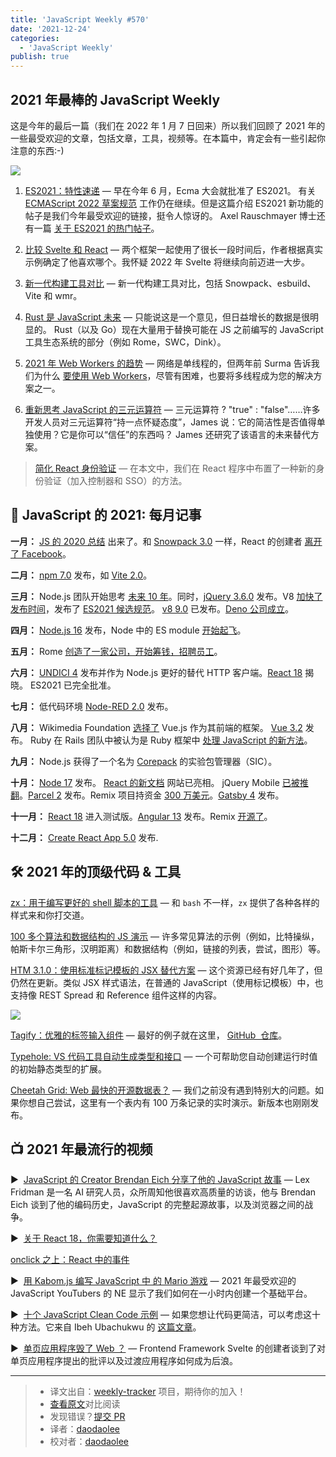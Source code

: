 ```yaml
---
title: 'JavaScript Weekly #570'
date: '2021-12-24'
categories:
  - 'JavaScript Weekly'
publish: true
---
```


## 2021 年最棒的 JavaScript Weekly

这是今年的最后一篇（我们在 2022 年 1 月 7 日回来）所以我们回顾了 2021 年的一些最受欢迎的文章，包括文章，工具，视频等。在本篇中，肯定会有一些引起你注意的东西:-)

<!--以上是预览信息，图片一张或限制百字左右，前者优先-->
<!-- more -->

![](https://res.cloudinary.com/cpress/image/upload/w_1280,e_sharpen:60/qibevt2smrj4qldfqbed.jpg)

1. [ES2021：特性速递](./es2021_new_feature.md) — 早在今年 6 月，Ecma 大会就批准了 ES2021。 有关 [ECMAScript 2022 草案规范](https://tc39.es/ecma262/) 工作仍在继续。但是这篇介绍 ES2021 新功能的帖子是我们今年最受欢迎的链接，挺令人惊讶的。 Axel Rauschmayer 博士还有一篇 [关于 ES2021 的热门帖子](https://2ality.com/2020/09/ecmascript-2021.html)。

2. [比较 Svelte 和 React](./svelte_vs_react.md) — 两个框架一起使用了很长一段时间后，作者根据真实示例确定了他喜欢哪个。我怀疑 2022 年 Svelte 将继续向前迈进一大步。

3. [新一代构建工具对比](./build_tools_compare.md) — 新一代构建工具对比，包括 Snowpack、esbuild、Vite 和 wmr。

4. [Rust 是 JavaScript 未来](https://javascriptweekly.com/link/118003/web "leerob.io") — 只能说这是一个意见，但日益增长的数据是很明显的。 Rust（以及 Go）现在大量用于替换可能在 JS 之前编写的 JavaScript 工具生态系统的部分（例如 Rome，SWC，Dink）。

5. [2021 年 Web Workers 的趋势](https://javascriptweekly.com/link/118004/web "www.smashingmagazine.com") — 网络是单线程的，但两年前 Surma 告诉我们为什么 [要使用 Web Workers](https://javascriptweekly.com/link/118005/web)，尽管有困难，也要将多线程成为您的解决方案之一。

6. [重新思考 JavaScript 的三元运算符](./ternary.md) — 三元运算符 ? "true" : "false"……许多开发人员对三元运算符“持一点怀疑态度”，James 说：它的简洁性是否值得单独使用？它是你可以“信任”的东西吗？ James 还研究了该语言的未来替代方案。

> [简化 React 身份验证](https://javascriptweekly.com/link/117992/web) — 在本文中，我们在 React 程序中布置了一种新的身份验证（加入控制器和 SSO）的方法。

## 📅 JavaScript 的 2021: 每月记事

**一月：** [JS 的 2020 总结](https://javascriptweekly.com/link/118008/web) 出来了。和 [Snowpack 3.0](https://javascriptweekly.com/link/118009/web) 一样，React 的创建者 [离开了 Facebook](https://javascriptweekly.com/link/118010/web)。

**二月：** [npm 7.0](https://javascriptweekly.com/link/118011/web) 发布，如 [Vite 2.0](https://javascriptweekly.com/link/118012/web)。

**三月：** Node.js 团队开始思考 [未来 10 年](https://javascriptweekly.com/link/118013/web)。同时，[jQuery 3.6.0](https://javascriptweekly.com/link/118014/web) 发布。V8 [加快了发布时间](https://javascriptweekly.com/link/118015/web)，发布了 [ES2021 候选规范](https://javascriptweekly.com/link/118016/web)。 [v8 9.0](https://javascriptweekly.com/link/118017/web) 已发布。[Deno 公司成立](https://javascriptweekly.com/link/118018/web)。

**四月：** [Node.js 16](https://javascriptweekly.com/link/118019/web) 发布，Node 中的 ES module [开始起飞](https://javascriptweekly.com/link/118020/web)。

**五月：** Rome [创造了一家公司，开始筹钱，招聘员工](https://javascriptweekly.com/link/118021/web)。

**六月：** [UNDICI 4](https://javascriptweekly.com/link/118022/web) 发布并作为 Node.js 更好的替代 HTTP 客户端。[React 18](https://javascriptweekly.com/link/118023/web) 揭晓。 ES2021 已完全批准。

**七月：** 低代码环境 [Node-RED 2.0](https://javascriptweekly.com/link/118024/web) 发布。

**八月：** Wikimedia Foundation [选择了](https://javascriptweekly.com/link/118025/web) Vue.js 作为其前端的框架。 [Vue 3.2](https://javascriptweekly.com/link/118026/web) 发布。 Ruby 在 Rails 团队中被认为是 Ruby 框架中 [处理 JavaScript 的新方法](https://javascriptweekly.com/link/118027/web)。

**九月：** Node.js 获得了一个名为 [Corepack](https://javascriptweekly.com/link/118028/web) 的实验包管理器（SIC）。

**十月：** [Node 17](https://javascriptweekly.com/link/118029/web) 发布。 [React 的新文档](https://javascriptweekly.com/link/118030/web) 网站已亮相。 jQuery Mobile [已被推翻](https://javascriptweekly.com/link/118031/web)。[Parcel 2](https://javascriptweekly.com/link/118032/web) 发布。Remix 项目持资金 [300 万美元](https://javascriptweekly.com/link/118033/web)。[Gatsby 4](https://javascriptweekly.com/link/118034/web) 发布。

**十一月：** [React 18](https://javascriptweekly.com/link/118035/web) 进入测试版。[Angular 13](https://javascriptweekly.com/link/118036/web) 发布。Remix [开源了](https://javascriptweekly.com/link/118037/web)。

**十二月：** [Create React App 5.0](https://javascriptweekly.com/link/118038/web) 发布.

## 🛠 2021 年的顶级代码 & 工具

[zx：用于编写更好的 shell 脚本的工具](https://javascriptweekly.com/link/118039/web "github.com") — 和 `bash` 不一样，`zx` 提供了各种各样的样式来和你打交道。

[100 多个算法和数据结构的 JS 演示](https://javascriptweekly.com/link/118040/web "github.com") — 许多常见算法的示例（例如，比特操纵，帕斯卡尔三角形，汉明距离）和数据结构（例如，链接的列表，尝试，图形）等。

[HTM 3.1.0：使用标准标记模板的 JSX 替代方案](https://javascriptweekly.com/link/118041/web "github.com") — 这个资源已经有好几年了，但仍然在更新。类似 JSX 样式语法，在普通的 JavaScript（使用标记模板）中，也支持像 REST Spread 和 Reference 组件这样的内容。

![](https://res.cloudinary.com/cpress/image/upload/w_1280,e_sharpen:60/lbya5pyfwedazjpwjggv.jpg)

[Tagify：优雅的标签输入组件](https://javascriptweekly.com/link/118042/web "yaireo.github.io") — 最好的例子就在这里， [GitHub  仓库](https://javascriptweekly.com/link/118043/web)。

[Typehole: VS 代码工具自动生成类型和接口](https://javascriptweekly.com/link/118044/web "github.com") — 一个可帮助您自动创建运行时值的初始静态类型的扩展。

[Cheetah Grid: Web 最快的开源数据表？](https://javascriptweekly.com/link/118045/web "github.com") — 我们之前没有遇到特别大的问题。如果你想自己尝试，这里有一个表内有 100 万条记录的实时演示。新版本也刚刚发布。

## 📺 2021 年最流行的视频

▶  [JavaScript 的 Creator Brendan Eich 分享了他的 JavaScript 故事](https://javascriptweekly.com/link/118047/web "www.youtube.com") — Lex Fridman 是一名 AI 研究人员，众所周知他很喜欢高质量的访谈，他与 Brendan Eich 谈到了他的编码历史，JavaScript 的完整起源故事，以及浏览器之间的战争。

▶  [关于 React 18，你需要知道什么？](https://javascriptweekly.com/link/118049/web "www.youtube.com")

[onclick 之上：React 中的事件](https://javascriptweekly.com/link/117994/web "go.lightstep.com")

▶  [用 Kabom.js 编写 JavaScript 中 的 Mario 游戏](https://javascriptweekly.com/link/118050/web "www.youtube.com") — 2021 年最受欢迎的 JavaScript YouTubers 的 NE 显示了我们如何在一小时内创建一个基础平台。

▶  [十个 JavaScript Clean Code 示例](https://javascriptweekly.com/link/118051/web "www.youtube.com") — 如果您想让代码更简洁，可以考虑这十种方法。它来自 Ibeh Ubachukwu 的 [这篇文章](https://javascriptweekly.com/link/118052/web)。

▶  [单页应用程序毁了 Web ？](https://javascriptweekly.com/link/118053/web "www.youtube.com") — Frontend Framework Svelte 的创建者谈到了对单页应用程序提出的批评以及过渡应用程序如何成为后浪。

---

> - 译文出自：[weekly-tracker](https://github.com/FEDarling/weekly-tracker) 项目，期待你的加入！
> - [查看原文](https://javascriptweekly.com/link/117985/web)对比阅读
> - 发现错误？[提交 PR](https://github.com/FEDarling/weekly-tracker/blob/main/weeklys/javascript_weekly/570/README.md)
> - 译者：[daodaolee](https://github.com/daodaolee)
> - 校对者：[daodaolee](https://github.com/daodaolee)

